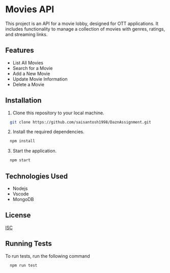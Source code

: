 # Movies API

This project is an API for a movie lobby, designed for OTT applications. It includes functionality to manage a collection of movies with genres, ratings, and streaming links.
## Features

- List All Movies
- Search for a Movie
- Add a New Movie
- Update Movie Information
- Delete a Movie

## Installation

1. Clone this repository to your local machine.

```bash
  git clone https://github.com/saisantosh1998/DaznAssignment.git
```

2. Install the required dependencies.

```bash
  npm install
```

3. Start the application.

```bash
  npm start
```
## Technologies Used


- Nodejs
- Vscode
- MongoDB

## License

[ISC](https://choosealicense.com/licenses/isc/)

## Running Tests

To run tests, run the following command

```bash
  npm run test
```

